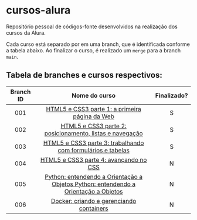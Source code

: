 # cursos-alura
Repositório pessoal de códigos-fonte desenvolvidos na realização dos cursos da Alura.

Cada curso está separado por em uma branch, que é identificada conforme a tabela abaixo. Ao finalizar o curso, é realizado um `merge` para a branch `main`.

## Tabela de branches e cursos respectivos:

| Branch ID |                                                                        Nome do curso                                                                        | Finalizado? |
| :-------: | :---------------------------------------------------------------------------------------------------------------------------------------------------------: | :---------: |
|    001    |                      [HTML5 e CSS3 parte 1: a primeira página da Web](https://cursos.alura.com.br/course/html5-css3-primeiros-passos)                       |      S      |
|    002    |          [HTML5 e CSS3 parte 2: posicionamento, listas e navegação](https://cursos.alura.com.br/course/html5-css3-posicionamento-listas-navegacao)          |      S      |
|    003    |              [HTML5 e CSS3 parte 3: trabalhando com formulários e tabelas](https://cursos.alura.com.br/course/html5-css3-formularios-tabelas)               |      S      |
|    004    |                            [HTML5 e CSS3 parte 4: avançando no CSS](https://cursos.alura.com.br/course/html5-css3-avancando-css)                            |      N      |
|    005    | [Python: entendendo a Orientação a Objetos Python: entendendo a Orientação a Objetos](https://cursos.alura.com.br/course/python-3-intro-orientacao-objetos) |      N      |
|    006    |                    [Docker: criando e gerenciando containers](https://cursos.alura.com.br/course/docker-criando-gerenciando-containers)                     |      N      |